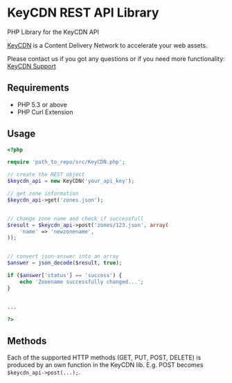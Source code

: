 KeyCDN REST API Library
=======================

PHP Library for the KeyCDN API

[KeyCDN](https://www.keycdn.com) is a Content Delivery Network to accelerate your web assets.

Please contact us if you got any questions or if you need more functionality: [KeyCDN Support](https://www.keycdn.com/contacts)

## Requirements
- PHP 5.3 or above
- PHP Curl Extension

## Usage
```php
<?php

require 'path_to_repo/src/KeyCDN.php';

// create the REST object
$keycdn_api = new KeyCDN('your_api_key');

// get zone information
$keycdn_api->get('zones.json');


// change zone name and check if successfull
$result = $keycdn_api->post('zones/123.json', array(
    'name' => 'newzonename',
));


// convert json-answer into an array
$answer = json_decode($result, true);

if ($answer['status'] == 'success') {
    echo 'Zonename successfully changed...';
}


...

?>
```

## Methods

Each of the supported HTTP methods (GET, PUT, POST, DELETE) is produced by an own function in the KeyCDN lib. E.g. POST becomes ```$keycdn_api->post(...);```.
